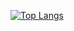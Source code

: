 [![Top Langs](https://github-readme-stats.vercel.app/api/top-langs/?username=jkuzz&hide=jupyter%20notebook&langs_count=6&layout=compact&theme=tokyonight)](https://github.com/anuraghazra/github-readme-stats)

<!--
**Jkuzz/Jkuzz** is a ✨ _special_ ✨ repository because its `README.md` (this file) appears on your GitHub profile.

Here are some ideas to get you started:

- 🔭 I’m currently working on ...
- 🌱 I’m currently learning ...
- 👯 I’m looking to collaborate on ...
- 🤔 I’m looking for help with ...
- 💬 Ask me about ...
- 📫 How to reach me: ...
-->
